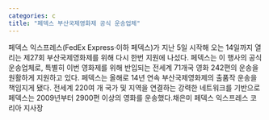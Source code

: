 ```yaml
---
categories: c
title: "페덱스 부산국제영화제 공식 운송업체"
---
```

페덱스 익스프레스(FedEx Express·이하 페덱스)가 지난 5일 시작해 오는 14일까지 열리는 제27회 부산국제영화제를 위해 다시 한번 지원에 나섰다. 페덱스는 이 행사의 공식 운송업체로, 특별히 이번 영화제를 위해 반입되는 전세계 71개국 영화 242편의 운송을 원활하게 지원하고 있다. 페덱스는 올해로 14년 연속 부산국제영화제의 출품작 운송을 책임지게 됐다. 전세계 220여 개 국가 및 지역을 연결하는 강력한 네트워크를 기반으로 페덱스는 2009년부터 2900편 이상의 영화를 운송했다.채은미 페덱스 익스프레스 코리아 지사장
